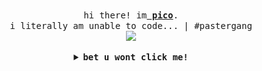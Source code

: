 <p align="center">
  <br>
  <samp>
    hi there! im<b><a rel="nofollow noopener noreferrer" target="_blank" href="https://www.men.com/"> pico</a></b>.
    <br> i literally am unable to code... | #pastergang<br>

</samp>

  <img src="https://static.wikia.nocookie.net/skul/images/4/4c/Grim_Reaper_Idle.gif/revision/latest?cb=20220803042344" width="200"/>

</p>


<details align="center">

<summary> <b> <samp> bet u wont click me! </samp></b></summary>
<samp>
 <b><h2 style="color: #fc6203">B U R I E D &nbsp; A L I V E !</h2> </b>

<img src="https://thumbs.gfycat.com/AdmirableFlimsyDeermouse-size_restricted.gif" width="200"/>

<p align="center">
 &nbsp;
 <a rel="nofollow noopener noreferrer" target="_blank" href="https://www.youtube.com/channel/UCuQyyIdVlFbdpTRj6S8q0nA">
 <img src="https://raw.githubusercontent.com/TanZng/TanZng/master/assets/youtube.png" width="30px" alt="YouTube"></a>
  &nbsp;
  &nbsp;
  <a rel="nofollow noopener noreferrer" target="_blank" href="https://steamcommunity.com/groups/Tryhit-me">
  <img src="https://www.freeiconspng.com/uploads/steam-icon-19.png" width="23px" alt="Secret"></a>
   <img align="center" alt="visitors" src="https://komarev.com/ghpvc/?username=PhillipThePaster" />

</p> 
